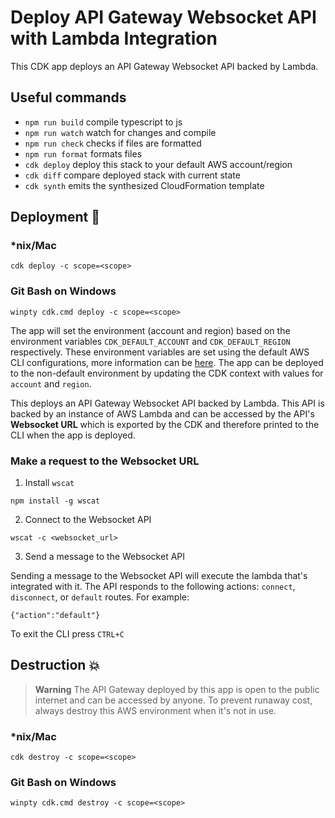 # Deploy API Gateway Websocket API with Lambda Integration

This CDK app deploys an API Gateway Websocket API backed by Lambda.

## Useful commands

- `npm run build` compile typescript to js
- `npm run watch` watch for changes and compile
- `npm run check` checks if files are formatted
- `npm run format` formats files
- `cdk deploy` deploy this stack to your default AWS account/region
- `cdk diff` compare deployed stack with current state
- `cdk synth` emits the synthesized CloudFormation template

## Deployment :rocket:

### \*nix/Mac

`cdk deploy -c scope=<scope>`

### Git Bash on Windows

`winpty cdk.cmd deploy -c scope=<scope>`

The app will set the environment (account and region) based on the environment variables `CDK_DEFAULT_ACCOUNT` and `CDK_DEFAULT_REGION` respectively. These environment variables are set using the default AWS CLI configurations, more information can be [here](https://docs.aws.amazon.com/cdk/v2/guide/environments.html). The app can be deployed to the non-default environment by updating the CDK context with values for `account` and `region`.

This deploys an API Gateway Websocket API backed by Lambda. This API is backed by an instance of AWS Lambda and can be accessed by the API's **Websocket URL** which is exported by the CDK and therefore printed to the CLI when the app is deployed.

### Make a request to the Websocket URL

1. Install `wscat`

`npm install -g wscat`

2. Connect to the Websocket API

`wscat -c <websocket_url>`

3. Send a message to the Websocket API

Sending a message to the Websocket API will execute the lambda that's integrated with it. The API responds to the following actions: `connect`, `disconnect`, or `default` routes. For example:

`{"action":"default"}`

To exit the CLI press `CTRL+C`

## Destruction :boom:

> **Warning** The API Gateway deployed by this app is open to the public internet and can be accessed by anyone. To prevent runaway cost, always destroy this AWS environment when it's not in use.

### \*nix/Mac

`cdk destroy -c scope=<scope>`

### Git Bash on Windows

`winpty cdk.cmd destroy -c scope=<scope>`
